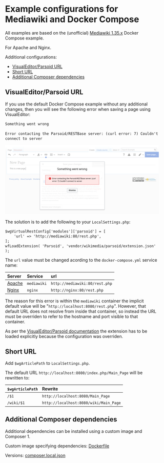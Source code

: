 # Example configurations for Mediawiki and Docker Compose

All examples are based on the (unofficial) [Mediawiki 1.35.x](https://hub.docker.com/_/mediawiki) Docker Compose example.

For Apache and Nginx.

Additional configurations:

* [VisualEditor/Parsoid URL](#visualeditorparsoid-url)
* [Short URL](#short-url)
* [Additional Composer dependencies](#additional-dependencies)


## VisualEditor/Parsoid URL
If you use the default Docker Compose example without any additional changes, then you will see the following error when saving a page using VisualEditor:

    Something went wrong

    Error contacting the Parsoid/RESTBase server: (curl error: 7) Couldn't connect to server

![Parsoid Error](parsoid_error.png)

The solution is to add the following to your `LocalSettings.php`:

    $wgVirtualRestConfig['modules']['parsoid'] = [
        'url' => 'http://mediawiki:80/rest.php',
    ];
    wfLoadExtension( 'Parsoid', 'vendor/wikimedia/parsoid/extension.json' );

The `url` value must be changed acording to the `docker-compose.yml` service name:

| Server                              | Service     | url                            |
| :---------------------------------- | :---------- | :----------------------------- |
| [Apache](apache/docker-compose.yml) | `mediawiki` | `http://mediawiki:80/rest.php` |
| [Nginx](nginx/docker-compose.yml)   | `nginx`     | `http://nginx:80/rest.php`     |

The reason for this error is within the `mediawiki` container the implicit default value will be "`http://localhost:8080/rest.php`".
However, that default URL does not resolve from inside that container, so instead the URL must be overriden to refer to the hostname and port visible to that container.

As per the [VisualEditor/Parsoid documentation](https://www.mediawiki.org/wiki/Extension:VisualEditor#Linking_with_Parsoid) the extension has to be loaded explicitly because the configuration was overriden.


## Short URL
Add `$wgArticlePath` to `LocalSettings.php`.

The default URL `http://localhost:8080/index.php/Main_Page` will be rewritten to:

| `$wgArticlePath` | Rewrite                                |
| :--------------- | :------------------------------------- |
| `/$1`            | `http://localhost:8080/Main_Page`      |
| `/wiki/$1`       | `http://localhost:8080/wiki/Main_Page` |


## Additional Composer dependencies

Additional dependencies can be installed using a custom image and Composer 1.

Custom image specifying dependencies: [Dockerfile](apache/mediawiki/Dockerfile)

Versions: [composer.local.json](apache/composer.local.json)
